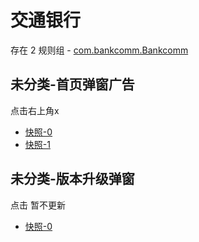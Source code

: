 # 交通银行

存在 2 规则组 - [com.bankcomm.Bankcomm](/src/apps/com.bankcomm.Bankcomm.ts)

## 未分类-首页弹窗广告

点击右上角x

- [快照-0](https://i.gkd.li/i/12671987)
- [快照-1](https://i.gkd.li/i/12745293)

## 未分类-版本升级弹窗

点击 暂不更新

- [快照-0](https://i.gkd.li/i/12842484)
